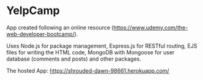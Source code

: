 # YelpCamp

App created following an online resource (https://www.udemy.com/the-web-developer-bootcamp/).

Uses Node.js for package management, Express.js for RESTful routing, EJS files for writing the HTML code, MongoDB with Mongoose for user database (comments and posts) and other packages.

The hosted App: https://shrouded-dawn-98661.herokuapp.com/
